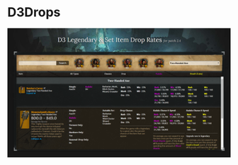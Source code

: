# D3Drops
<a href="http://d3drops.herokuapp.com" target="_blank">![Screenshot](screenshot.png?raw=true)</a>

